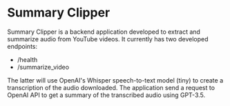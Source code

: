 # Summary Clipper

Summary Clipper is a backend application developed to extract and summarize audio from YouTube videos. It currently has two developed endpoints:
- /health
- /summarize_video

The latter will use OpenAI's Whisper speech-to-text model (tiny) to create a transcription of the audio downloaded. The application send a request to OpenAI API to get a summary of the transcribed audio using GPT-3.5.
